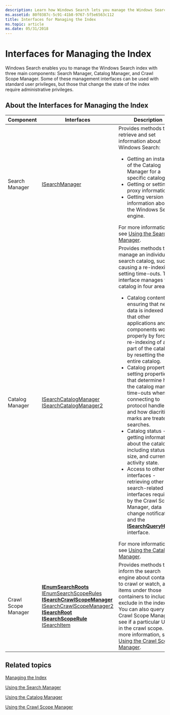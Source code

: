```yaml
---
description: Learn how Windows Search lets you manage the Windows Search index with Search Manager, Catalog Manager, and Crawl Scope Manager.
ms.assetid: 80f0387c-5c91-41b8-9767-5f5e6563c112
title: Interfaces for Managing the Index
ms.topic: article
ms.date: 05/31/2018
---
```


# Interfaces for Managing the Index

Windows Search enables you to manage the Windows Search index with three main components: Search Manager, Catalog Manager, and Crawl Scope Manager. Some of these management interfaces can be used with standard user privileges, but those that change the state of the index require administrative privileges.

## About the Interfaces for Managing the Index


| Component | Interfaces | Description | 
|-----------|------------|-------------|
| Search Manager | <a href="/windows/desktop/api/Searchapi/nn-searchapi-isearchmanager">ISearchManager</a> | Provides methods to retrieve and set information about Windows Search:<ul><li>Getting an instance of the Catalog Manager for a specific catalog.</li><li>Getting or setting proxy information.</li><li>Getting version information about the Windows Search engine.</li></ul>For more information, see <a href="-search-3x-wds-mngidx-searchmanager.md">Using the Search Manager</a>.<br /> | 
| Catalog Manager | <a href="/windows/desktop/api/Searchapi/nn-searchapi-isearchcatalogmanager">ISearchCatalogManager</a><br /><a href="/windows/desktop/api/searchapi/nn-searchapi-isearchcatalogmanager2">ISearchCatalogManager2</a><br /> | Provides methods to manage an individual search catalog, such as causing a re-indexing or setting time-outs. This interface manages the catalog in four areas:<ul><li>Catalog contents - ensuring that new data is indexed and that other applications and components work properly by forcing a re-indexing of all or part of the catalog or by resetting the entire catalog.</li><li>Catalog properties - setting properties that determine how the catalog manages time-outs when connecting to protocol handlers and how diacritical marks are treated in searches.</li><li>Catalog status - getting information about the catalog, including status, size, and current activity state.</li><li>Access to other interfaces - retrieving other search-related interfaces required by the Crawl Scope Manager, data change notifications, and the <a href="/windows/desktop/api/Searchapi/nn-searchapi-isearchqueryhelper"><strong>ISearchQueryHelper</strong></a> interface.</li></ul>For more information, see <a href="-search-3x-wds-mngidx-catalog-manager.md">Using the Catalog Manager</a>.<br /> | 
| Crawl Scope Manager | <a href="/windows/desktop/api/Searchapi/nn-searchapi-ienumsearchroots"><strong>IEnumSearchRoots</strong></a><br /><a href="/windows/desktop/api/searchapi/nn-searchapi-ienumsearchscoperules">IEnumSearchScopeRules</a><br /><a href="/windows/desktop/api/Searchapi/nn-searchapi-isearchcrawlscopemanager"><strong>ISearchCrawlScopeManager</strong></a><br /><a href="/windows/desktop/api/searchapi/nn-searchapi-isearchcrawlscopemanager2">ISearchCrawlScopeManager2</a><br /><a href="/windows/desktop/api/Searchapi/nn-searchapi-isearchroot"><strong>ISearchRoot</strong></a><br /><a href="/windows/desktop/api/Searchapi/nn-searchapi-isearchscoperule"><strong>ISearchScopeRule</strong></a><br /><a href="/windows/desktop/search/-search-isearchitem">ISearchItem</a><br /> | Provides methods to inform the search engine about containers to crawl or watch, and items under those containers to include or exclude in the index. You can also query the Crawl Scope Manager to see if a particular URL is in the crawl scope. For more information, see <a href="-search-3x-wds-extidx-csm.md">Using the Crawl Scope Manager</a>.<br /> | 


## Related topics

[Managing the Index](-search-3x-wds-mngidx-overview.md)

[Using the Search Manager](-search-3x-wds-mngidx-searchmanager.md)

[Using the Catalog Manager](-search-3x-wds-mngidx-catalog-manager.md)

[Using the Crawl Scope Manager](-search-3x-wds-extidx-csm.md)
